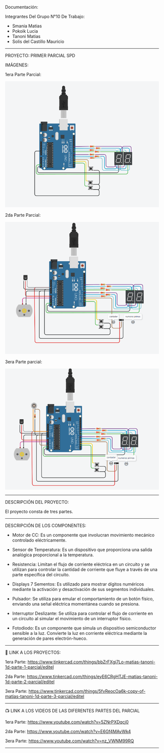 Documentación:

Integrantes Del Grupo N°10 De Trabajo:

- Smania Matias
- Pokoik Lucia
- Tanoni Matias
- Solis del Castillo Mauricio

----------------------------
PROYECTO: PRIMER PARCIAL SPD

IMÁGENES:

1era Parte Parcial: 

![](https://github.com/MatiasTanoni/PrimerParcialSPD/blob/main/imagenes/1era%20Parte.png)


2da Parte Parcial:

![](https://github.com/MatiasTanoni/PrimerParcialSPD/blob/main/imagenes/2da%20Parte.png)


3era Parte parcial:

![](https://github.com/MatiasTanoni/PrimerParcialSPD/blob/main/imagenes/3era%20Parte.png)

----------------------------

DESCRIPCIÓN DEL PROYECTO:

El proyecto consta de tres partes.

-----------------------------
DESCRIPCIÓN DE LOS COMPONENTES:

- Motor de CC: Es un componente que involucran movimiento mecánico controlado eléctricamente.

- Sensor de Temperatura: Es un dispositivo que proporciona una salida analógica proporcional a la temperatura.

- Resistencia: Limitan el flujo de corriente eléctrica en un circuito y se utilizan para controlar la cantidad de corriente que fluye a través de una parte específica del circuito.

- Displays 7 Sementos: Es utilizado para mostrar dígitos numéricos mediante la activación y desactivación de sus segmentos individuales.

- Pulsador: Se utiliza para emular el comportamiento de un botón físico, enviando una señal eléctrica momentánea cuando se presiona.
  
- Interruptor Deslizante: Se utiliza para controlar el flujo de corriente en un circuito al simular el movimiento de un interruptor físico.

- Fotodiodo: Es un componente que simula un dispositivo semiconductor sensible a la luz. Convierte la luz en corriente eléctrica mediante la generación de pares electrón-hueco.
---------------------------
🤖 LINK A LOS PROYECTOS:

1era Parte: https://www.tinkercad.com/things/bbZrFXgi7Lo-matias-tanoni-1d-parte-1-parcial/editel

2da Parte: https://www.tinkercad.com/things/eyE6CRgHTJE-matias-tanoni-1d-parte-2-parcial/editel

3era Parte: https://www.tinkercad.com/things/5fvReocOa6k-copy-of-matias-tanoni-1d-parte-3-parcial/editel

--------------------------
📺 LINK A LOS VIDEOS DE LAS DIFERENTES PARTES DEL PARCIAL

1era Parte: https://www.youtube.com/watch?v=5ZNrPXDqcj0

2da Parte: https://www.youtube.com/watch?v=E6Gf4MAvWk4

3era Parte: https://www.youtube.com/watch?v=nz_VWNM99RQ

-------------------------
